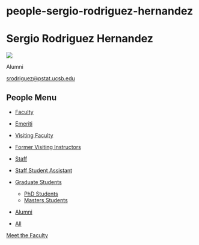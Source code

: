 # people-sergio-rodriguez-hernandez

# Sergio Rodriguez Hernandez

![](https://www.pstat.ucsb.edu/sites/default/files/styles/people_node/public/people/photo/Rodriguez%20Hernandez%2C%20Sergio_0.jpg?itok=6bMqzgTm)

Alumni

[srodriguez@pstat.ucsb.edu](mailto:srodriguez@pstat.ucsb.edu)

## People Menu

- [Faculty](/people/academic "Faculty")
- [Emeriti](/people/emeriti "Emeriti")
- [Visiting Faculty](/people/visiting "Visiting Faculty")
- [Former Visiting Instructors](/people/lecturer "Former Visiting Instructors")
- [Staff](/people/staff)
- [Staff Student Assistant](/people/researcher "Staff Student Assistant")
- [Graduate Students](/people/student "Graduate Students")
  
  - [PhD Students](/people/student/phd "PhD Students")
  - [Masters Students](/people/student/masters "Masters Students")
- [Alumni](/people/alumni)
- [All](/people/all)

[Meet the Faculty](/people/meet-the-faculty)